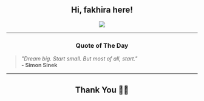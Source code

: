 <h2 align="center"> Hi, fakhira here!</h2>

<p align="center">
<a href="https://github.com/fakhiralkda" alt="github streak"><img src="https://dvst-streak.herokuapp.com/?user=fakhiralkda&theme=tokyonight&fire=DD472C"></a>
</p>

<hr>
<h3 align="center">Quote of The Day</h3>
<p align="center">
<blockquote>
<i>"Dream big. Start small. But most of all, start."</i>
<br>
<b>- Simon Sinek</b>
</blockquote>
</p>


<hr>
<h2 align="center">Thank You 🙏🏼</h2>
